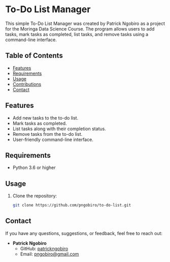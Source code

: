 # To-Do List Manager

This simple To-Do List Manager was created by Patrick Ngobiro as a project for the Moringa Data Science Course. The program allows users to add tasks, mark tasks as completed, list tasks, and remove tasks using a command-line interface.

## Table of Contents

- [Features](#features)
- [Requirements](#requirements)
- [Usage](#usage)
- [Contributions](#contributions)
- [Contact](#contact)

## Features

- Add new tasks to the to-do list.
- Mark tasks as completed.
- List tasks along with their completion status.
- Remove tasks from the to-do list.
- User-friendly command-line interface.

## Requirements

- Python 3.6 or higher

## Usage

1. Clone the repository:

   ```bash
   git clone https://github.com/pngobiro/to-do-list.git

## Contact

If you have any questions, suggestions, or feedback, feel free to reach out:

- **Patrick Ngobiro**
  - GitHub: [patrickngobiro](https://github.com/pngobiro)
  - Email: pngobiro@gmail.com

